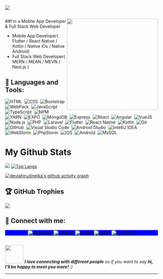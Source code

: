 
<h1><p align="left">
  <a href="https://github.com/devlahirudinelka/readme-typing-svg"><img src=https://readme-typing-svg.herokuapp.com?font=Fira+Code&pause=1000&width=435&lines=Hi+%F0%9F%91%8B%F0%9F%8F%BB%2C+I+am+Lahiru+D+K+Yapa></a>
</p></h1>
<!-- <p align="left"> <img src="https://komarev.com/ghpvc/?username=devlahirudinelka&color=blueviolet" alt="Profile views" /> </p> -->
<img align="right" width="300em" height="300em" src="https://github.com/birobirobiro/birobirobiro/blob/master/animation_500_kv8i962g.gif?raw=true"/>
<!-- <h1 align="left">Hello <img src="https://raw.githubusercontent.com/kaueMarques/kaueMarques/master/hi.gif" width="30px">, I am Lahiru Dinelka Kumara Yapa</h1> -->
<!-- [![Twitter Follow](https://img.shields.io/twitter/follow/LahiruYapa2?color=1DA1F2&logo=twitter&style=for-the-badge)](https://twitter.com/LahiruYapa2) -->

##I'm a Mobile App Developer & Full Stack Web Developer
- Mobile App Developer( Flutter / React Native / Kotlin / Native iOs / Native Android)<be />
- Full Stack Web Developer( MERN / MEAN / MEVN / Next.js )
 

## :1st_place_medal: Languages and Tools:

![HTML](https://img.shields.io/badge/-HTML-05122A?style=flat-square&logo=HTML5)&nbsp;
![CSS](https://img.shields.io/badge/-CSS-05122A?style=flat-square&logo=CSS3&logoColor=1572B6)&nbsp;
![Bootstrap](https://img.shields.io/badge/-Bootstrap-05122A?style=flat-square&logo=Bootstrap&logoColor=1572B6)&nbsp;
![WebPack](https://img.shields.io/badge/-WebPack-05122A?style=flat-square&logo=WebPack&logoColor=1572B6)&nbsp;
![JavaScript](https://img.shields.io/badge/-JavaScript-05122A?style=flat-square&logo=javascript)&nbsp;
![TypeScript](https://img.shields.io/badge/-TypeScript-05122A?style=flat-square&logo=TypeScript)&nbsp;
![NPM](https://img.shields.io/badge/-npm-05122A?style=flat-square&logo=npm)&nbsp;
![YARN](https://img.shields.io/badge/-yarn-05122A?style=flat-square&logo=yarn)&nbsp;
![EXPO](https://img.shields.io/badge/-Expo-05122A?style=flat-square&logo=expo)&nbsp;
![MongoDB](https://img.shields.io/badge/-MondoDB-05122A?style=flat-square&logo=MongoDB)&nbsp;
![Express](https://img.shields.io/badge/-Express-05122A?style=flat-square&logo=Express)&nbsp;
![React](https://img.shields.io/badge/-React-05122A?style=flat-square&logo=react)&nbsp;
![Angular](https://img.shields.io/badge/-Angular-05122A?style=flat-square&logo=Angular)&nbsp;
![VueJS](https://img.shields.io/badge/-Vue.JS-05122A?style=flat-square&logo=Vue.JS)&nbsp;
![Node.js](https://img.shields.io/badge/-Node.js-05122A?style=flat-square&logo=node.js)&nbsp;
![PHP](https://img.shields.io/badge/-PHP-05122A?style=flat-square&logo=PHP)&nbsp;
![Laravel](https://img.shields.io/badge/-Laravel-05122A?style=flat-square&logo=Laravel)&nbsp;
![Flutter](https://img.shields.io/badge/-Flutter-05122A?style=flat-square&logo=FLutter)&nbsp;
![React Native](https://img.shields.io/badge/-React%20Native-05122A?style=flat-square&logo=react)&nbsp;
![Kotlin](https://img.shields.io/badge/-Kotlin-05122A?style=flat-square&logo=Kotlin)&nbsp;
![Git](https://img.shields.io/badge/-Git-05122A?style=flat-square&logo=git)&nbsp;
![GitHub](https://img.shields.io/badge/-GitHub-05122A?style=flat-square&logo=github)&nbsp;
![Visual Studio Code](https://img.shields.io/badge/-Visual%20Studio%20Code-05122A?style=flat-square&logo=visual-studio-code&logoColor=007ACC)&nbsp;
![Android Studio](https://img.shields.io/badge/-Android%20Studio-05122A?style=flat-square&logo=AndroidStudio)&nbsp;
![IntelliJ IDEA](https://img.shields.io/badge/-IntelliJ%20IDEA-05122A?style=flat-square&logo=IntelliJIDEA)&nbsp;
![WebStorm](https://img.shields.io/badge/-WebStorm-05122A?style=flat-square&logo=WebStorm)&nbsp;
![PhpStorm](https://img.shields.io/badge/-PhpStorm-05122A?style=flat-square&logo=PhpStorm)&nbsp;
![iOS](https://img.shields.io/badge/-iOS-05122A?style=flat-square&logo=Apple)&nbsp;
![Android](https://img.shields.io/badge/-Android-05122A?style=flat-square&logo=Android)&nbsp;
![MsSQL](https://img.shields.io/badge/Microsoft%20SQL%20Sever-CC2927?style=flat-square&logo=microsoft%20sql%20server&logoColor=white)&nbsp;
<br />

# My Github Stats
![](https://github-readme-stats.vercel.app/api?username=devlahirudinelka&show_icons=true&&hide_border=true&bg_color=0D1117&text_color=ffffff)
[![Top Langs](https://github-readme-stats.vercel.app/api/top-langs/?username=devlahirudinelka&layout=compact&theme=dark&hide_border=true&bg_color=0D1117)](https://github.com/devlahirudinelka/github-readme-stats)

[![devlahirudinelka's github activity graph](https://activity-graph.herokuapp.com/graph?username=devlahirudinelka&theme=react-dark)](https://github.com/devlahirudinelka/github-readme-activity-graph)

## 🏆 GitHub Trophies
![](https://github-profile-trophy.vercel.app/?username=devlahirudinelka&theme=darkhub&no-frame=false&no-bg=false&margin-w=4)



## :link: Connect with me:

<p align="center" style="background:blue">
  <a href="https://www.instagram.com/lahirud.k.yapa/" target="_blank">
 <img align="center" src="https://img.shields.io/badge/-lahirud.k.yapa-05122A?style=flat&logo=instagram" alt="instagram"/>
</a>
<a href="https://www.linkedin.com/in/lahiru-yapa/" target="_blank">
  <img align="center" src="https://img.shields.io/badge/-lahiruyapa-05122A?style=flat&logo=linkedin" alt="linkedin"/>
</a>
 <a href="https://twitter.com/LahiruYapa2" target="_blank">
  <img align="center" src="https://img.shields.io/badge/-LahiruYapa2-05122A?style=flat&logo=twitter" alt="twitter"/>
</a>
 <a href="https://www.reddit.com/user/lahiru_d_k_yapa" target="_blank">
  <img align="center" src="https://img.shields.io/badge/-lahiru_d_k_yapa-05122A?style=flat&logo=reddit" alt="reddit"/>
</a>
 <a href="https://www.facebook.com/lahiru.yapa.10/" target="_blank">
  <img align="center" src="https://img.shields.io/badge/-lahiru.yapa.10-05122A?style=flat&logo=facebook" alt="facebook"/>
</a>
</p>

<br />
<img src="https://media.giphy.com/media/LnQjpWaON8nhr21vNW/giphy.gif" width="60"> <em><b>I love connecting with different people</b> so if you want to say <b>hi, I'll be happy to meet you more!</b> :)</em>



---

[html5]: https://en.wikipedia.org/wiki/HTML5
[vscode]: https://code.visualstudio.com/
[twitter]: https://twitter.com/LahiruYapa2
[instagram]: https://www.instagram.com/lahirud.k.yapa/
[linkedin]: https://www.linkedin.com/in/lahiru-yapa/
[reddit]: https://www.reddit.com/user/lahiru_d_k_yapa
[facebook]: https://www.facebook.com/lahiru.yapa.10/

